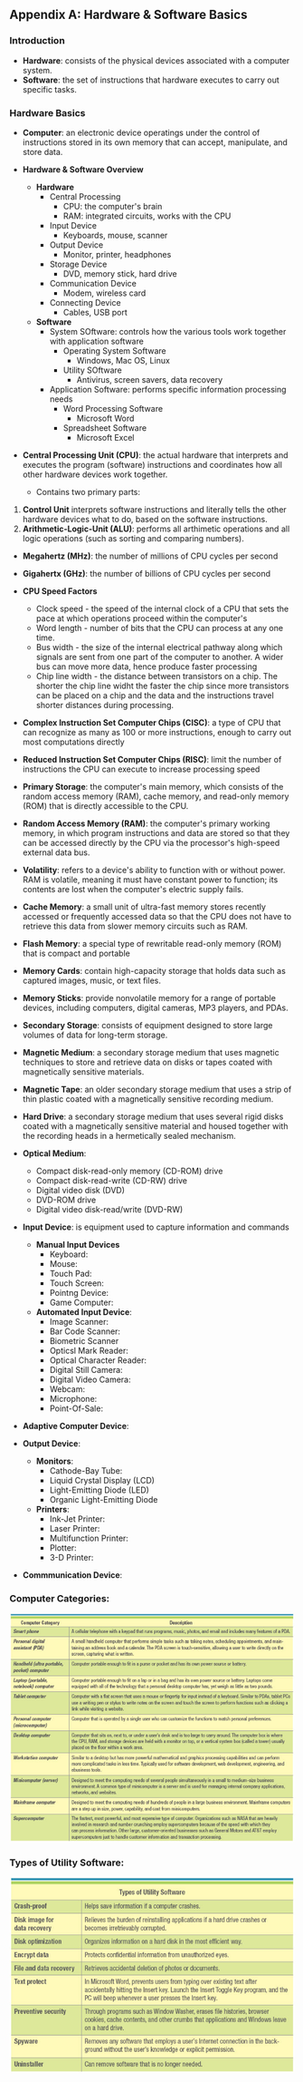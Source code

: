 ## **Appendix A: Hardware & Software Basics**

### **Introduction**

- **Hardware**: consists of the physical devices associated with a computer system.
- **Software**: the set of instructions that hardware executes to carry out specific tasks.

### **Hardware Basics**

- **Computer**: an electronic device operatings under the control of instructions stored in its own memory that can accept, manipulate, and store data.
- **Hardware & Software Overview**
  - **Hardware**
    - Central Processing
      - CPU: the computer's brain
      - RAM: integrated circuits, works with the CPU
    - Input Device
      - Keyboards, mouse, scanner
    - Output Device
      - Monitor, printer, headphones
    - Storage Device
      - DVD, memory stick, hard drive
    - Communication Device
      - Modem, wireless card
    - Connecting Device
      - Cables, USB port
  - **Software**
    - System SOftware: controls how the various tools work together with application software
      - Operating System Software
        - Windows, Mac OS, Linux
      - Utility SOftware
        - Antivirus, screen savers, data recovery
    - Application Software: performs specific information processing needs
      - Word Processing Software
        - Microsoft Word
      - Spreadsheet Software
        - Microsoft Excel

- **Central Processing Unit (CPU)**: the actual hardware that interprets and executes the program (software) instructions and coordinates how all other hardware devices work together.
  - Contains two primary parts:

1. **Control Unit** interprets software instructions and literally tells the other hardware devices what to do, based on the software instructions.
2. **Arithmetic-Logic-Unit (ALU)**: performs all arthimetic operations and all logic operations (such as sorting and comparing numbers).

- **Megahertz (MHz)**: the number of millions of CPU cycles per second
- **Gigahertx (GHz)**: the number of billions of CPU cycles per second
- **CPU Speed Factors**
  - Clock speed - the speed of the internal clock of a CPU that sets the pace at which operations proceed within the computer's 
  - Word length - number of bits that the CPU can process at any one time. 
  - Bus width - the size of the internal electrical pathway along which signals are sent from one part of the computer to another. A wider bus can move more data, hence produce faster processing
  - Chip line width - the distance between transistors on a chip. The shorter the chip line widht the faster the chip since more transistors can be placed on a chip and the data and the instructions travel shorter distances during processing.

- **Complex Instruction Set Computer Chips (CISC)**: a type of CPU that can recognize as many as 100 or more instructions, enough to carry out most computations directly
- **Reduced Instruction Set Computer Chips (RISC)**: limit the number of instructions the CPU can execute to increase processing speed
- **Primary Storage**:  the computer's main memory, which consists of the random access memory (RAM), cache memory, and read-only memory (ROM) that is directly accessible to the CPU.
- **Random Access Memory (RAM)**: the computer's primary working memory, in which program instructions and data are stored so that they can be accessed directly by the CPU via the processor's high-speed external data bus.
- **Volatility**: refers to a device's ability to function with or without power. RAM is volatile, meaning it must have constant power to function; its contents are lost when the computer's electric supply fails.
- **Cache Memory**: a small unit of ultra-fast memory stores recently accessed or frequently accessed data so that the CPU does not have to retrieve this data from slower memory circuits such as RAM.
- **Flash Memory**: a special type of rewritable read-only memory (ROM) that is compact and portable
- **Memory Cards**: contain high-capacity storage that holds data such as captured images, music, or text files.
- **Memory Sticks**: provide nonvolatile memory for a range of portable devices, including computers, digital cameras, MP3 players, and PDAs.
- **Secondary Storage**: consists of equipment designed to store large volumes of data for long-term storage.
- **Magnetic Medium**:  a secondary storage medium that uses magnetic techniques to store and retrieve data on disks or tapes coated with magnetically sensitive materials.
- **Magnetic Tape**: an older secondary storage medium that uses a strip of thin plastic coated with a magnetically sensitive recording medium.
- **Hard Drive**: a secondary storage medium that uses several rigid disks coated with a magnetically sensitive material and housed together with the recording heads in a hermetically sealed mechanism.
- **Optical Medium**:
  - Compact disk-read-only memory (CD-ROM) drive
  - Compact disk-read-write (CD-RW) drive
  - Digital video disk (DVD)
  - DVD-ROM drive
  - Digital video disk-read/write (DVD-RW)
- **Input Device**: is equipment used to capture information and commands
  - **Manual Input Devices**
    - Keyboard:
    - Mouse:
    - Touch Pad:
    - Touch Screen:
    - Pointng Device:
    - Game Computer:
  - **Automated Input Device**:
    - Image Scanner:
    - Bar Code Scanner:
    - Biometric Scanner
    - Opticsl Mark Reader:
    - Optical Character Reader:
    - Digital Still Camera:
    - Digital Video Camera:
    - Webcam:
    - Microphone:
    - Point-Of-Sale:
- **Adaptive Computer Device**:
- **Output Device**: 
  - **Monitors**:
    - Cathode-Bay Tube:
    - Liquid Crystal Display (LCD)
    - Light-Emitting Diode (LED)
    - Organic Light-Emitting Diode
  - **Printers**:
    - Ink-Jet Printer:
    - Laser Printer:
    - Multifunction Printer:
    - Plotter:
    - 3-D Printer:
- **Commmunication Device**: 

### **Computer Categories**:

  ![](images/computer-categories.png)

### **Types of Utility Software**:

![](images/utility-software.png)